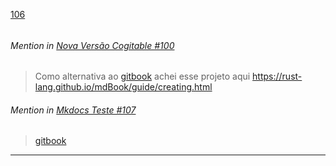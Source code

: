 [106](https://github.com/guilhermeprokisch/ideias/issues/106) 
###### 




 ######  Mention in [Nova Versão Cogitable #100](Nova-Versão-Cogitable-#100)  
 > Como alternativa ao [gitbook](gitbook) achei esse projeto aqui https://rust-lang.github.io/mdBook/guide/creating.html


 ######  Mention in [Mkdocs Teste #107](Mkdocs-Teste-#107)  
 > [gitbook](gitbook)

-------------------------------------------------------------------------------


